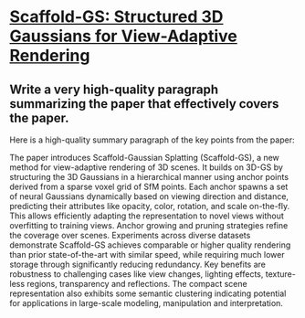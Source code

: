 # [Scaffold-GS: Structured 3D Gaussians for View-Adaptive Rendering](https://arxiv.org/abs/2312.00109)

## Write a very high-quality paragraph summarizing the paper that effectively covers the paper.

 Here is a high-quality summary paragraph of the key points from the paper:

The paper introduces Scaffold-Gaussian Splatting (Scaffold-GS), a new method for view-adaptive rendering of 3D scenes. It builds on 3D-GS by structuring the 3D Gaussians in a hierarchical manner using anchor points derived from a sparse voxel grid of SfM points. Each anchor spawns a set of neural Gaussians dynamically based on viewing direction and distance, predicting their attributes like opacity, color, rotation, and scale on-the-fly. This allows efficiently adapting the representation to novel views without overfitting to training views. Anchor growing and pruning strategies refine the coverage over scenes. Experiments across diverse datasets demonstrate Scaffold-GS achieves comparable or higher quality rendering than prior state-of-the-art with similar speed, while requiring much lower storage through significantly reducing redundancy. Key benefits are robustness to challenging cases like view changes, lighting effects, texture-less regions, transparency and reflections. The compact scene representation also exhibits some semantic clustering indicating potential for applications in large-scale modeling, manipulation and interpretation.

